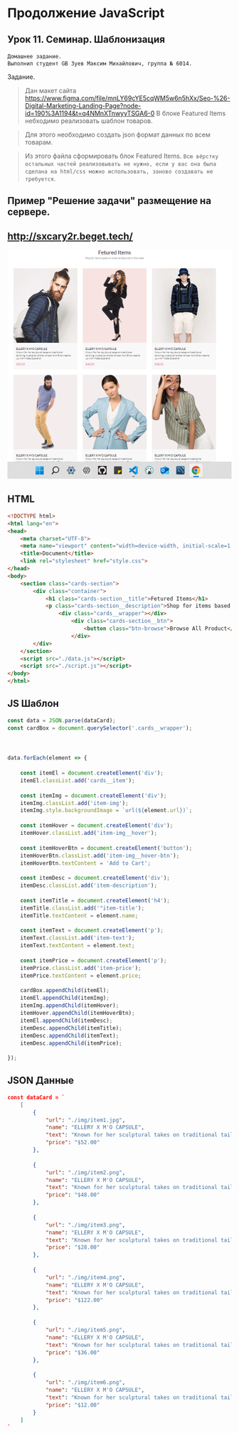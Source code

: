 # Продолжение JavaScript
## Урок 11. Семинар. Шаблонизация
```
Домашнее задание.
Выполнил студент GB Зуев Максим Михайлович, группа № 6014.
```
Задание.

> Дан макет сайта https://www.figma.com/file/mnLY69cYE5cqWM5w6n5hXx/Seo-%26-Digital-Marketing-Landing-Page?node-id=190%3A1194&t=q4NMnXTnwyyTSGA6-0 
> В блоке Featured Items небходимо реализовать шаблон товаров.

> Для этого необходимо создать json формат данных по всем товарам. 

> Из этого файла сформировать блок Featured Items. `Всю вёрстку остальных частей реализовывать не нужно, если у вас она была сделана на html/css можно использовать, заново создавать не требуется`.


## Пример "Решение задачи" размещение на сервере.
http://sxcary2r.beget.tech/
---
![](./screen/1.png)



## HTML

```html
<!DOCTYPE html>
<html lang="en">
<head>
    <meta charset="UTF-8">
    <meta name="viewport" content="width=device-width, initial-scale=1.0">
    <title>Document</title>
    <link rel="stylesheet" href="style.css">
</head>
<body>
    <section class="cards-section">
        <div class="container">
            <h1 class="cards-section__title">Fetured Items</h1>
            <p class="cards-section__description">Shop for items based on what we featured in this week</p>
                <div class="cards__wrapper"></div>
                    <div class="cards-section__btn">
                        <button class="btn-browse">Browse All Product</button>
                    </div>
        </div>
    </section>
    <script src="./data.js"></script>
    <script src="./script.js"></script>
</body>
</html>
```
## JS Шаблон
```js
const data = JSON.parse(dataCard);
const cardBox = document.querySelector('.cards__wrapper');



data.forEach(element => {

    const itemEl = document.createElement('div');
    itemEl.classList.add('cards__item');

    const itemImg = document.createElement('div');
    itemImg.classList.add('item-img');
    itemImg.style.backgroundImage = `url(${element.url})`;

    const itemHover = document.createElement('div');
    itemHover.classList.add('item-img__hover');

    const itemHoverBtn = document.createElement('button');
    itemHoverBtn.classList.add('item-img__hover-btn');
    itemHoverBtn.textContent = 'Add to Cart';

    const itemDesc = document.createElement('div');
    itemDesc.classList.add('item-description');

    const itemTitle = document.createElement('h4');
    itemTitle.classList.add('"item-title');
    itemTitle.textContent = element.name;

    const itemText = document.createElement('p');
    itemText.classList.add('item-text');
    itemText.textContent = element.text;

    const itemPrice = document.createElement('p');
    itemPrice.classList.add('item-price');
    itemPrice.textContent = element.price;

    cardBox.appendChild(itemEl);
    itemEl.appendChild(itemImg);
    itemImg.appendChild(itemHover);
    itemHover.appendChild(itemHoverBtn);
    itemEl.appendChild(itemDesc);
    itemDesc.appendChild(itemTitle);
    itemDesc.appendChild(itemText);
    itemDesc.appendChild(itemPrice);

});
```
## JSON Данные
```json
const dataCard = `
    [
        {
            "url": "./img/item1.jpg",
            "name": "ELLERY X M'O CAPSULE",
            "text": "Known for her sculptural takes on traditional tailoring, Australian arbiter of cool Kym Ellery teams up with Moda Operandi",
            "price": "$52.00"
        },

        {
            "url": "./img/item2.png",
            "name": "ELLERY X M'O CAPSULE",
            "text": "Known for her sculptural takes on traditional tailoring, Australian arbiter of cool Kym Ellery teams up with Moda Operandi",
            "price": "$48.00"
        },

        {
            "url": "./img/item3.png",
            "name": "ELLERY X M'O CAPSULE",
            "text": "Known for her sculptural takes on traditional tailoring, Australian arbiter of cool Kym Ellery teams up with Moda Operandi",
            "price": "$28.00"
        },

        {
            "url": "./img/item4.png",
            "name": "ELLERY X M'O CAPSULE",
            "text": "Known for her sculptural takes on traditional tailoring, Australian arbiter of cool Kym Ellery teams up with Moda Operandi",
            "price": "$122.00"
        },

        {
            "url": "./img/item5.png",
            "name": "ELLERY X M'O CAPSULE",
            "text": "Known for her sculptural takes on traditional tailoring, Australian arbiter of cool Kym Ellery teams up with Moda Operandi",
            "price": "$36.00"
        },

        {
            "url": "./img/item6.png",
            "name": "ELLERY X M'O CAPSULE",
            "text": "Known for her sculptural takes on traditional tailoring, Australian arbiter of cool Kym Ellery teams up with Moda Operandi",
            "price": "$12.00"
        }
    ]
`
```
